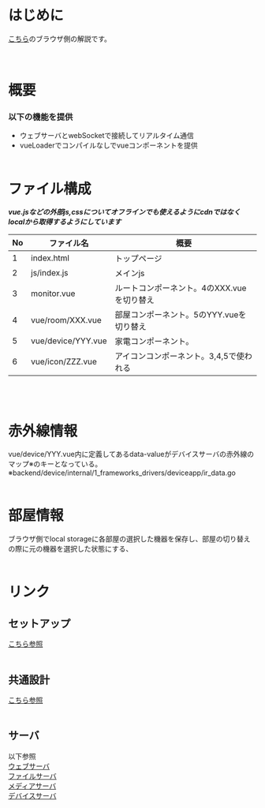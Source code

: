 # はじめに
<a href="../../readme.md">こちら</a>のブラウザ側の解説です。
<br><br><br>

# 概要
### 以下の機能を提供
- ウェブサーバとwebSocketで接続してリアルタイム通信
- vueLoaderでコンパイルなしでvueコンポーネントを提供
<br><br>


# ファイル構成
***vue.jsなどの外部js,cssについてオフラインでも使えるようにcdnではなくlocalから取得するようにしています***

| No | ファイル名         | 概要 |
| -- | ------------------ | ---- |
| 1  | index.html         | トップページ | 
| 2  | js/index.js        | メインjs | 
| 3  | monitor.vue           | ルートコンポーネント。4のXXX.vueを切り替え | 
| 4  | vue/room/XXX.vue   | 部屋コンポーネント。5のYYY.vueを切り替え| 
| 5  | vue/device/YYY.vue | 家電コンポーネント。 | 
| 6  | vue/icon/ZZZ.vue   | アイコンコンポーネント。3,4,5で使われる | 
<br><br>


# 赤外線情報
vue/device/YYY.vue内に定義してあるdata-valueがデバイスサーバの赤外線のマップ※のキーとなっている。
※backend/device/internal/1_frameworks_drivers/deviceapp/ir_data.go
<br><br>

# 部屋情報
ブラウザ側でlocal storageに各部屋の選択した機器を保存し、部屋の切り替えの際に元の機器を選択した状態にする、
<br><br>


# リンク
## セットアップ
<a href="docs/setup.md">こちら参照</a>
<br><br>

## 共通設計
<a href="docs/common_structure.md">こちら参照</a>
<br><br>

## サーバ
以下参照   
<a href="backend/ws/docs/readme.md">ウェブサーバ</a>   
<a href="backend/file/docs/readme.md">ファイルサーバ</a>   
<a href="backend/media/docs/readme.md">メディアサーバ</a>   
<a href="backend/device/docs/readme.md">デバイスサーバ</a>   
<br><br>

